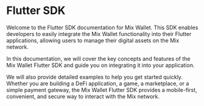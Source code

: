 # Flutter SDK

Welcome to the Flutter SDK documentation for Mix Wallet. This SDK enables developers to easily integrate the Mix Wallet functionality into their Flutter applications, allowing users to manage their digital assets on the Mix network.&#x20;

In this documentation, we will cover the key concepts and features of the Mix Wallet Flutter SDK and guide you on integrating it into your application.&#x20;

We will also provide detailed examples to help you get started quickly. Whether you are building a DeFi application, a game, a marketplace, or a simple payment gateway, the Mix Wallet Flutter SDK provides a mobile-first, convenient, and secure way to interact with the Mix network.
